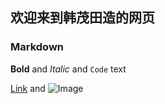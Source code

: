 ## 欢迎来到韩茂田造的网页


### Markdown



**Bold** and _Italic_ and `Code` text

[Link](url) and ![Image](src)
